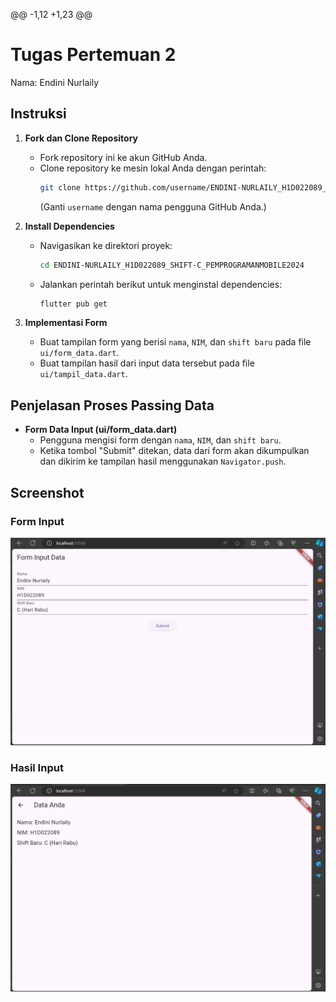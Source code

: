 @@ -1,12 +1,23 @@
# Tugas Pertemuan 2

Nama: Endini Nurlaily

## Instruksi

1. **Fork dan Clone Repository**
   - Fork repository ini ke akun GitHub Anda.
   - Clone repository ke mesin lokal Anda dengan perintah:
     ```bash
     git clone https://github.com/username/ENDINI-NURLAILY_H1D022089_SHIFT-C_PEMPROGRAMANMOBILE2024.git
     ```
     (Ganti `username` dengan nama pengguna GitHub Anda.)

2. **Install Dependencies**
   - Navigasikan ke direktori proyek:
     ```bash
     cd ENDINI-NURLAILY_H1D022089_SHIFT-C_PEMPROGRAMANMOBILE2024
     ```
   - Jalankan perintah berikut untuk menginstal dependencies:
     ```bash
     flutter pub get
     ```

3. **Implementasi Form**
   - Buat tampilan form yang berisi `nama`, `NIM`, dan `shift baru` pada file `ui/form_data.dart`.
   - Buat tampilan hasil dari input data tersebut pada file `ui/tampil_data.dart`.

## Penjelasan Proses Passing Data

- **Form Data Input (ui/form_data.dart)**
  - Pengguna mengisi form dengan `nama`, `NIM`, dan `shift baru`.
  - Ketika tombol "Submit" ditekan, data dari form akan dikumpulkan dan dikirim ke tampilan hasil menggunakan `Navigator.push`.
## Screenshot

### Form Input
![Lampiran Form](assets/images/form.png)

### Hasil Input
![Lampiran Tampilan](assets/images/tampilan.png)
